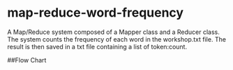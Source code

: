 # map-reduce-word-frequency
A Map/Reduce system composed of a Mapper class and a Reducer class. The system counts the frequency of each word in the workshop.txt file. The result is then saved in a txt file containing a list of token:count.

##Flow Chart
